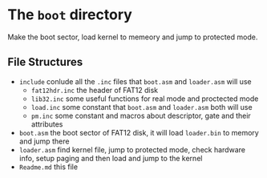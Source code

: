 # The `boot` directory 

Make the boot sector, load kernel to memeory and jump to protected mode.

## File Structures

* `include` conlude all the `.inc` files that `boot.asm` and `loader.asm` will use
    * `fat12hdr.inc`  the header of FAT12 disk
    * `lib32.inc`  some useful functions for real mode and proctected mode
    * `load.inc`  some constant that `boot.asm` and `loader.asm` both will use
    * `pm.inc` some constant and macros about descriptor, gate and their attributes
* `boot.asm` the boot sector of FAT12 disk, it will load `loader.bin` to memory and jump there
* `loader.asm` find kernel file, jump to protected mode, check hardware info, setup paging and then load and jump to the kernel
* `Readme.md` this file